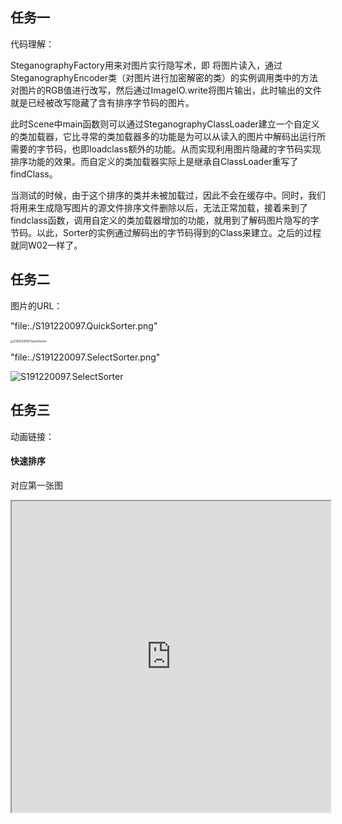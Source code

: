 ## 任务一

代码理解：

SteganographyFactory用来对图片实行隐写术，即 将图片读入，通过SteganographyEncoder类（对图片进行加密解密的类）的实例调用类中的方法对图片的RGB值进行改写，然后通过ImageIO.write将图片输出，此时输出的文件就是已经被改写隐藏了含有排序字节码的图片。

此时Scene中main函数则可以通过SteganographyClassLoader建立一个自定义的类加载器，它比寻常的类加载器多的功能是为可以从读入的图片中解码出运行所需要的字节码，也即loadclass额外的功能。从而实现利用图片隐藏的字节码实现排序功能的效果。而自定义的类加载器实际上是继承自ClassLoader重写了findClass。

当测试的时候，由于这个排序的类并未被加载过，因此不会在缓存中。同时，我们将用来生成隐写图片的源文件排序文件删除以后，无法正常加载，接着来到了findclass函数，调用自定义的类加载器增加的功能，就用到了解码图片隐写的字节码。以此，Sorter的实例通过解码出的字节码得到的Class来建立。之后的过程就同W02一样了。

## 任务二

图片的URL：

"file:./S191220097.QuickSorter.png"

<img src="C:\Users\hp\Desktop\jw03-Cindyxin228\S191220097.QuickSorter.png" alt="S191220097.QuickSorter" style="zoom: 33%;" />

"file:./S191220097.SelectSorter.png"

![S191220097.SelectSorter](C:\Users\hp\Desktop\jw03-Cindyxin228\S191220097.SelectSorter.png)

## 任务三

动画链接：

#### 快速排序

对应第一张图

<iframe height = 498 width = 510 src = " https://asciinema.org/a/ziSItLxDqRSj2yUZMjrXOvjI8">

#### 选择排序

对应第二张图

<iframe height = 498 width = 510 src = "https://asciinema.org/a/MqnuHw1wNyOeCnmTo6Er4qp0j">



## 任务四

用的是蒙芷露的图片

结果正确：

<img src="C:\Users\hp\AppData\Roaming\Typora\typora-user-images\image-20211006135506251.png" alt="image-20211006135506251" style="zoom:50%;" />